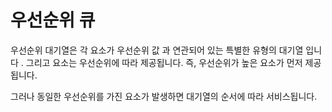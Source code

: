 # 우선순위 큐

우선순위 대기열은 각 요소가 우선순위 값 과 연관되어 있는 특별한 유형의 대기열 입니다 . 그리고 요소는 우선순위에 따라 제공됩니다. 즉, 우선순위가 높은 요소가 먼저 제공됩니다.

그러나 동일한 우선순위를 가진 요소가 발생하면 대기열의 순서에 따라 서비스됩니다.

